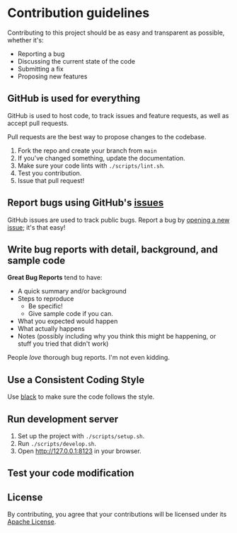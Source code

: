 # Contribution guidelines

Contributing to this project should be as easy and transparent as possible, whether it's:

- Reporting a bug
- Discussing the current state of the code
- Submitting a fix
- Proposing new features

## GitHub is used for everything

GitHub is used to host code, to track issues and feature requests, as well as accept pull requests.

Pull requests are the best way to propose changes to the codebase.

1. Fork the repo and create your branch from `main`
2. If you've changed something, update the documentation.
3. Make sure your code lints with `./scripts/lint.sh`.
4. Test you contribution.
5. Issue that pull request!

## Report bugs using GitHub's [issues](../../issues)

GitHub issues are used to track public bugs.
Report a bug by [opening a new issue](../../issues/new/choose); it's that easy!

## Write bug reports with detail, background, and sample code

**Great Bug Reports** tend to have:

- A quick summary and/or background
- Steps to reproduce
  - Be specific!
  - Give sample code if you can.
- What you expected would happen
- What actually happens
- Notes (possibly including why you think this might be happening, or stuff you tried that didn't work)

People *love* thorough bug reports. I'm not even kidding.

## Use a Consistent Coding Style

Use [black](https://github.com/ambv/black) to make sure the code follows the style.

## Run development server

1. Set up the project with `./scripts/setup.sh`.
2. Run `./scripts/develop.sh`.
3. Open <http://127.0.0.1:8123> in your browser.

## Test your code modification

## License

By contributing, you agree that your contributions will be licensed under its [Apache License](LICENSE).
